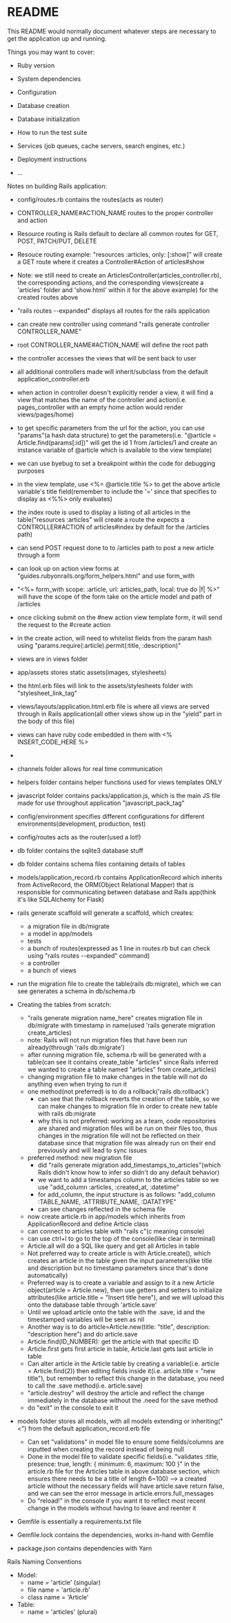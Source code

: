 # README

This README would normally document whatever steps are necessary to get the
application up and running.

Things you may want to cover:

* Ruby version

* System dependencies

* Configuration

* Database creation

* Database initialization

* How to run the test suite

* Services (job queues, cache servers, search engines, etc.)

* Deployment instructions

* ...


Notes on building Rails application:
- config/routes.rb contains the routes(acts as router)
- CONTROLLER_NAME#ACTION_NAME routes to the proper controller and action
- Resource routing is Rails default to declare all common routes for GET, POST, PATCH/PUT, DELETE
- Resouce routing example: "resources :articles, only: [:show]" will create a GET route where it creates a Controller#Action of articles#show
- Note: we still need to create an ArticlesController(articles_controller.rb), the corresponding actions, and the corresponding views(create a 'articles' folder and 'show.html' within it for the above example) for the created routes above
- "rails routes --expanded" displays all routes for the rails application

- can create new controller using command "rails generate controller CONTROLLER_NAME"
- root CONTROLLER_NAME#ACTION_NAME will define the root path
- the controller accesses the views that will be sent back to user
- all additional controllers made will inherit/subclass from the default application_controller.erb
- when action in controller doesn't explicitly render a view, it will find a view that matches the name of the controller and action(i.e. pages_controller with an empty home action would render views/pages/home)
- to get specific parameters from the url for the action, you can use "params"(a hash data structure) to get the parameters(i.e. "@article = Article.find(params[:id])" will get the id 1 from /articles/1 and create an instance variable of @article which is available to the view template) 
- we can use byebug to set a breakpoint within the code for debugging purposes
- in the view template, use <%= @article.title %> to get the above article variable's title field(remember to include the '=' since that specifies to display as <%%> only evaluates)
- the index route is used to display a listing of all articles in the table("resources :articles" will create a route the expects a CONTROLLER#ACTION of articles#index by default for the /articles path)
- can send POST request done to to /articles path to post a new article through a form
- can look up on action view forms at "guides.rubyonrails.org/form_helpers.html" and use form_with
- "<%= form_with scope: :article, url: articles_path, local: true do |f| %>" will have the scope of the form take on the article model and path of /articles
- once clicking submit on the #new action view template form, it will send the request to the #create action
- in the create action, will need to whitelist fields from the param hash using "params.require(:article).permit(:title, :description)"

- views are in views folder
- app/assets stores static assets(images, stylesheets)
- the html.erb files will link to the assets/stylesheets folder with "stylesheet_link_tag"
- views/layouts/application.html.erb file is where all views are served through in Rails application(all other views show up in the "yield" part in the body of this file)
- views can have ruby code embedded in them with <% INSERT_CODE_HERE %>
- 

- channels folder allows for real time communication

- helpers folder contains helper functions used for views templates ONLY

- javascript folder contains packs/application.js, which is the main JS file made for use throughout application "javascript_pack_tag"



- config/environment specifies different configurations for different environments(development, production, test)
- config/routes acts as the router(used a lot!)

- db folder contains the sqlite3 database stuff
- db folder contains schema files containing details of tables
- models/application_record.rb contains ApplicationRecord which inherits from ActiveRecord, the ORM(Object Relational Mapper) that is responsible for communicating between database and Rails app(think it's like SQLAlchemy for Flask)
- rails generate scaffold will generate a scaffold, which creates:
    * a migration file in db/migrate
    * a model in app/models
    * tests
    * a bunch of routes(expressed as 1 line in routes.rb but can check using "rails routes --expanded" command)
    * a controller
    * a bunch of views
- run the migration file to create the table(rails db:migrate), which we can see generates a schema in db/schema.rb
- Creating the tables from scratch:
    * "rails generate migration name_here" creates migration file in db/migrate with timestamp in name(used 'rails generate migration create_articles)
    * note: Rails will not run migration files that have been run already(through 'rails db:migrate')
    * after running migration file, schema.rb will be generated with a table(can see it contains create_table "articles" since Rails inferred we wanted to create a table named "articles" from create_articles) 
    * changing migration file to make changes in the table will not do anything even when trying to run it
    * one method(not preferred) is to do a rollback('rails db:rollback')
        + can see that the rollback reverts the creation of the table, so we can make changes to migration file in order to create new table with rails db:migrate
        + why this is not preferred: working as a team, code repositories are shared and migration files will be run on their files too, thus changes in the migration file will not be reflected on their database since that migration file was already run on their end previously and will lead to sync issues
    * preferred method: new migration file
        + did "rails generate migration add_timestamps_to_articles"(which Rails didn't know how to infer so didn't do any default behavior)
        + we want to add a timestamps column to the articles table so we use "add_column :articles, :created_at, :datetime"
        + for add_column, the input structure is as follows: "add_column :TABLE_NAME, :ATTRIBUTE_NAME, :DATATYPE"
        + can see changes reflected in the schema file
    * now create article.rb in app/models which inherits from ApplicationRecord and define Article class
    * can connect to articles table with "rails c"(c meaning console)
    * can use ctrl+l to go to the top of the console(like clear in terminal)
    * Article.all will do a SQL like query and get all Articles in table
    * Not preferred way to create article is with Article.create(), which creates an article in the table given the input parameters(like title and description but no timestamp parameters since that's done automatically)
    * Preferred way is to create a variable and assign to it a new Article object(article = Article.new), then use getters and setters to initialize attributes(like article.title = "Insert title here"), and we will upload this onto the database table through 'article.save'
    * Until we upload article onto the table with the .save, id and the timestamped variables will be seen as nil
    * Another way is to do article=Article.new(title: "title", description: "description here") and do article.save
    * Article.find(ID_NUMBER): get the article with that specific ID
    * Article.first gets first article in table, Article.last gets last article in table
    * Can alter article in the Article table by creating a variable(i.e. article = Article.find(2)) then editing fields inside it(i.e. article.title = "new title"), but remember to reflect this change in the database, you need to call the .save method(i.e. article.save)
    * "article.destroy" will destroy the article and reflect the change immediately in the database without the .need for the save method
    * do "exit" in the console to exit it
- models folder stores all models, with all models extending or inheriting("<") from the default application_record.erb file
    * Can set "validations" in model file to ensure some fields/columns are inputted when creating the record instead of being null
    * Done in the model file to validate specific fields(i.e. 
    "validates :title, presence: true, length: { minimum: 6, maximum: 100 }" 
    in the article.rb file for the Articles table in above database section, which ensures there needs to be a title of length 6~100) --> a created article without the necessary fields will have article.save return false, and we can see the error message in article.errors.full_messages
    * Do "reload!" in the console if you want it to reflect most recent change in the models without having to leave and reenter it



- Gemfile is essentially a requirements.txt file
- Gemfile.lock contains the dependencies, works in-hand with Gemfile
- package.json contains dependencies with Yarn


Rails Naming Conventions
- Model: 
    * name = 'article' (singular)
    * file name = 'article.rb'
    * class name = 'Article'
- Table: 
    * name = 'articles' (plural)






